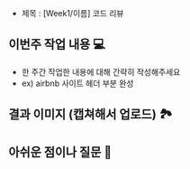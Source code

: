 - 제목 : [Week1/이름] 코드 리뷰

## 이번주 작업 내용 💻

- 한 주간 작업한 내용에 대해 간략히 작성해주세요
- ex) airbnb 사이트 헤더 부분 완성

## 결과 이미지 (캡쳐해서 업로드) 🏞️

## 아쉬운 점이나 질문 🤔
